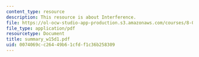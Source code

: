 ```yaml
---
content_type: resource
description: This resource is about Interference.
file: https://ol-ocw-studio-app-production.s3.amazonaws.com/courses/8-02-physics-ii-electricity-and-magnetism-spring-2007/0074069cc26449b61cfdf1c36b258309_summary_w15d1.pdf
file_type: application/pdf
resourcetype: Document
title: summary_w15d1.pdf
uid: 0074069c-c264-49b6-1cfd-f1c36b258309
---
```

